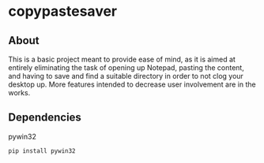 # copypastesaver
## About
This is a basic project meant to provide ease of mind, as it is aimed at entirely eliminating the task of opening up Notepad, pasting the content, and having to save and find a suitable directory in order to not clog your desktop up. 
More features intended to decrease user involvement are in the works.

## Dependencies
pywin32
```
pip install pywin32
```
